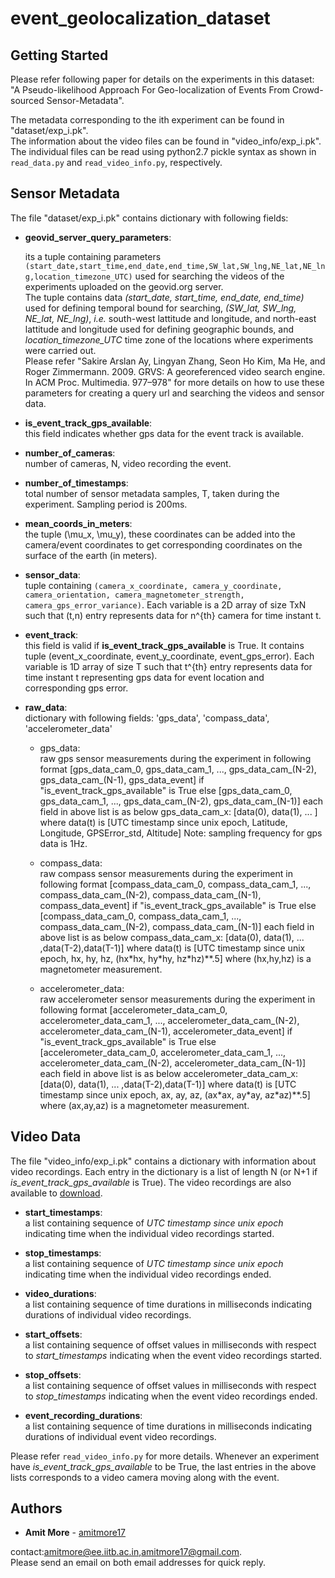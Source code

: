 # event_geolocalization_dataset

## Getting Started
Please refer following paper for details on the experiments in this dataset:  
"A Pseudo-likelihood Approach For Geo-localization of Events From Crowd-sourced Sensor-Metadata".

The metadata corresponding to the ith experiment can be found in "dataset/exp_i.pk".  
The information about the video files can be found in "video_info/exp_i.pk".  
The individual files can be read using python2.7 pickle syntax as shown in ```read_data.py``` and ```read_video_info.py```, respectively. 

## Sensor Metadata
The file "dataset/exp_i.pk" contains dictionary with following fields:
* **geovid_server_query_parameters**:

	its a tuple containing parameters ```(start_date,start_time,end_date,end_time,SW_lat,SW_lng,NE_lat,NE_lng,location_timezone_UTC)``` used for searching the videos of the experiments uploaded on the geovid.org server.  
	The tuple contains data *(start_date, start_time, end_date, end_time)* used for defining temporal bound for searching, *(SW_lat, SW_lng, NE_lat, NE_lng)*, *i.e.* south-west lattitude and longitude, and north-east lattitude and longitude used for defining geographic bounds, and *location_timezone_UTC* time zone of the locations where experiments were carried out.  
	Please refer "Sakire Arslan Ay, Lingyan Zhang, Seon Ho Kim, Ma He, and Roger Zimmermann. 2009. GRVS: A georeferenced video search engine. In ACM Proc. Multimedia. 977–978" for more details on how to use these parameters for creating a query url and searching the videos and sensor data. 
 
 * **is_event_track_gps_available**:  
 	this field indicates whether gps data for the event track is available.
 	 
 * **number_of_cameras**:  
 	number of cameras, N, video recording the event.
 	
 * **number_of_timestamps**:  
 	total number of sensor metadata samples, T, taken during the experiment. Sampling period is 200ms. 
 	
 * **mean_coords_in_meters**:  
 	the tuple (\mu_x, \mu_y), these coordinates can be added into the camera/event coordinates to get corresponding coordinates on the surface of the earth (in meters). 
 	
 * **sensor_data**:  
 	tuple containing ```(camera_x_coordinate, camera_y_coordinate, camera_orientation, camera_magnetometer_strength, camera_gps_error_variance)```. 
 	Each variable is a 2D array of size TxN such that (t,n) entry represents data for n^{th} camera for time instant t. 
 	
 * **event_track**:  
 	this field is valid if **is_event_track_gps_available** is True. It contains tuple (event_x_coordinate, event_y_coordinate, event_gps_error). Each variable is 1D array of size T such that t^{th} entry represents data for time instant t representing gps data for event location and corresponding gps error. 
 	
 * **raw_data**:  
 	dictionary with following fields: 'gps_data', 'compass_data', 'accelerometer_data'
 	* gps_data:  
	raw gps sensor measurements during the experiment in following format
 		[gps_data_cam_0, gps_data_cam_1, ..., gps_data_cam_(N-2), gps_data_cam_(N-1), gps_data_event] if "is_event_track_gps_available" is True else [gps_data_cam_0, gps_data_cam_1, ..., gps_data_cam_(N-2), gps_data_cam_(N-1)]
 		each field in above list is as below
 		gps_data_cam_x: [data(0), data(1), ... ] where data(t) is [UTC timestamp since unix epoch, Latitude, Longitude, GPSError_std, Altitude]
 		Note: sampling frequency for gps data is 1Hz. 
 		
 	* compass_data:  
	raw compass sensor measurements during the experiment in following format
 		[compass_data_cam_0, compass_data_cam_1, ..., compass_data_cam_(N-2), compass_data_cam_(N-1), compass_data_event] if "is_event_track_gps_available" is True else [compass_data_cam_0, compass_data_cam_1, ..., compass_data_cam_(N-2), compass_data_cam_(N-1)]
 		each field in above list is as below
 		compass_data_cam_x: [data(0), data(1), ... ,data(T-2),data(T-1)] where data(t) is [UTC timestamp since unix epoch, hx, hy, hz, (hx\*hx, hy\*hy, hz\*hz)\*\*.5] where (hx,hy,hz) is a magnetometer measurement. 
 		
	* accelerometer_data:  
	raw accelerometer sensor measurements during the experiment in following format
 		[accelerometer_data_cam_0, accelerometer_data_cam_1, ..., accelerometer_data_cam_(N-2), accelerometer_data_cam_(N-1), accelerometer_data_event] if "is_event_track_gps_available" is True else [accelerometer_data_cam_0, accelerometer_data_cam_1, ..., accelerometer_data_cam_(N-2), accelerometer_data_cam_(N-1)]
 		each field in above list is as below
 		accelerometer_data_cam_x: [data(0), data(1), ... ,data(T-2),data(T-1)] where data(t) is [UTC timestamp since unix epoch, ax, ay, az, (ax\*ax, ay\*ay, az\*az)\*\*.5] where (ax,ay,az) is a magnetometer measurement. 
    
## Video Data
The file "video_info/exp_i.pk" contains a dictionary with information about video recordings. 
Each entry in the dictionary is a list of length N (or N+1 if *is_event_track_gps_available* is True).
The video recordings are also available to [download](https://drive.google.com/drive/folders/1PKgPant8NpUEoSBITOMgyyjgYlXdAOjv?ogsrc=32).

* **start_timestamps**:  
	a list containing sequence of *UTC timestamp since unix epoch* indicating time when the individual video recordings started.
	 
* **stop_timestamps**:  
	a list containing sequence of *UTC timestamp since unix epoch* indicating time when the individual video recordings ended. 
	
* **video_durations**:  
	a list containing sequence of time durations in milliseconds indicating durations of individual video recordings. 
	
* **start_offsets**:  
	a list containing sequence of offset values in milliseconds with respect to *start_timestamps* indicating when the event video recordings started. 
	
* **stop_offsets**:  
	a list containing sequence of offset values in milliseconds with respect to *stop_timestamps* indicating when the event video recordings ended. 
	
* **event_recording_durations**:  
	a list containing sequence of time durations in milliseconds indicating durations of individual event video recordings. 

Please refer ```read_video_info.py``` for more details.
Whenever an experiment have *is_event_track_gps_available* to be True, the last entries in the above lists corresponds to a video camera moving along with the event. 

## Authors

* **Amit More** - [amitmore17](https://github.com/amitmore17)

contact:amitmore@ee.iitb.ac.in,amitmore17@gmail.com.  
Please send an email on both email addresses for quick reply.  	

